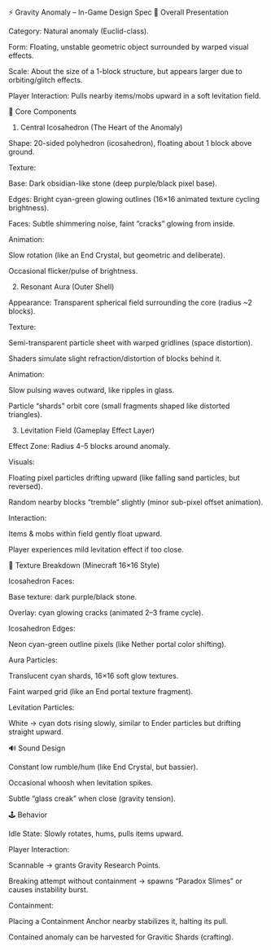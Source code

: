 ⚡ Gravity Anomaly – In-Game Design Spec
🌌 Overall Presentation

Category: Natural anomaly (Euclid-class).

Form: Floating, unstable geometric object surrounded by warped visual effects.

Scale: About the size of a 1-block structure, but appears larger due to orbiting/glitch effects.

Player Interaction: Pulls nearby items/mobs upward in a soft levitation field.

🧱 Core Components
1. Central Icosahedron (The Heart of the Anomaly)

Shape: 20-sided polyhedron (icosahedron), floating about 1 block above ground.

Texture:

Base: Dark obsidian-like stone (deep purple/black pixel base).

Edges: Bright cyan-green glowing outlines (16×16 animated texture cycling brightness).

Faces: Subtle shimmering noise, faint “cracks” glowing from inside.

Animation:

Slow rotation (like an End Crystal, but geometric and deliberate).

Occasional flicker/pulse of brightness.

2. Resonant Aura (Outer Shell)

Appearance: Transparent spherical field surrounding the core (radius ~2 blocks).

Texture:

Semi-transparent particle sheet with warped gridlines (space distortion).

Shaders simulate slight refraction/distortion of blocks behind it.

Animation:

Slow pulsing waves outward, like ripples in glass.

Particle “shards” orbit core (small fragments shaped like distorted triangles).

3. Levitation Field (Gameplay Effect Layer)

Effect Zone: Radius 4–5 blocks around anomaly.

Visuals:

Floating pixel particles drifting upward (like falling sand particles, but reversed).

Random nearby blocks “tremble” slightly (minor sub-pixel offset animation).

Interaction:

Items & mobs within field gently float upward.

Player experiences mild levitation effect if too close.

🎨 Texture Breakdown (Minecraft 16×16 Style)

Icosahedron Faces:

Base texture: dark purple/black stone.

Overlay: cyan glowing cracks (animated 2–3 frame cycle).

Icosahedron Edges:

Neon cyan-green outline pixels (like Nether portal color shifting).

Aura Particles:

Translucent cyan shards, 16×16 soft glow textures.

Faint warped grid (like an End portal texture fragment).

Levitation Particles:

White → cyan dots rising slowly, similar to Ender particles but drifting straight upward.

🔊 Sound Design

Constant low rumble/hum (like End Crystal, but bassier).

Occasional whoosh when levitation spikes.

Subtle “glass creak” when close (gravity tension).

🕹️ Behavior

Idle State: Slowly rotates, hums, pulls items upward.

Player Interaction:

Scannable → grants Gravity Research Points.

Breaking attempt without containment → spawns “Paradox Slimes” or causes instability burst.

Containment:

Placing a Containment Anchor nearby stabilizes it, halting its pull.

Contained anomaly can be harvested for Gravitic Shards (crafting).
